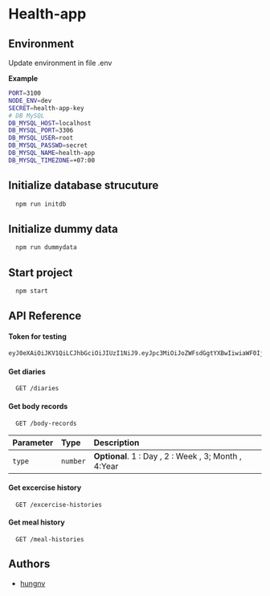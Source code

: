 
# Health-app

## Environment
Update environment in file .env

**Example**
```sh
PORT=3100
NODE_ENV=dev
SECRET=health-app-key
# DB MySQL
DB_MYSQL_HOST=localhost
DB_MYSQL_PORT=3306
DB_MYSQL_USER=root
DB_MYSQL_PASSWD=secret
DB_MYSQL_NAME=health-app
DB_MYSQL_TIMEZONE=+07:00


```


## Initialize database strucuture

```sh
  npm run initdb
```

## Initialize dummy data 

```sh
  npm run dummydata
```

## Start project

```sh
  npm start
```

## API Reference

#### Token for testing
```sh
eyJ0eXAiOiJKV1QiLCJhbGciOiJIUzI1NiJ9.eyJpc3MiOiJoZWFsdGgtYXBwIiwiaWF0IjoxNjcwNzcxOTUzLCJleHAiOjE3MDIzMDc5NTMsImF1ZCI6ImhlYWx0aC1hcHAiLCJzdWIiOiIxIiwiZW1haWwiOiJ1c2VyMS50ZXN0QGhlYWx0aGFwcC5jb20iLCJzZXgiOiJtYWxlIiwibmFtZSI6Ikh1bmcifQ.sSwwlk726ka4jlK-H5Yg3UH4LrLjMxgf05FhqeX8DW8
```


#### Get diaries

```http
  GET /diaries
```

#### Get body records

```http
  GET /body-records
```
| Parameter | Type     | Description                |
| :-------- | :------- | :------------------------- |
| `type` | `number` | **Optional**. 1 : Day , 2 : Week , 3; Month , 4:Year |

#### Get excercise history

```http
  GET /excercise-histories
```

#### Get meal history

```http
  GET /meal-histories
```
## Authors
- [hungnv](https://github.com/ridozito)